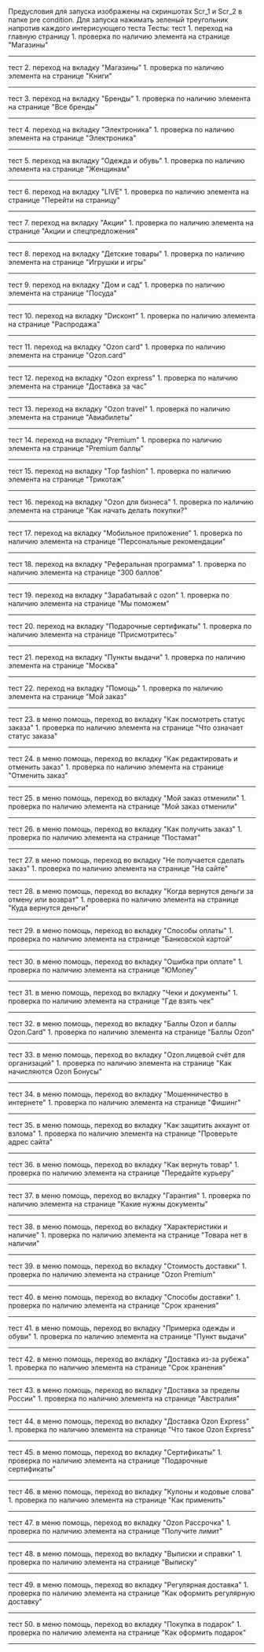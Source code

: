 Предусловия для запуска изображены на скриншотах Scr_1 и Scr_2 в папке pre condition. 
Для запуска нажимать зеленый треугольник напротив каждого интерисующего теста
Тесты:
тест 1.  переход на главную страницу                                                        1. проверка по наличию элемента на странице "Магазины"
***
тест 2.  переход на вкладку "Магазины"                                                      1. проверка по наличию элемента на странице "Книги"
***
тест 3.  переход на вкладку "Бренды"                                                        1. проверка по наличию элемента на странице "Все бренды"
***
тест 4.  переход на вкладку "Электроника"                                                   1. проверка по наличию элемента на странице "Электроника"
***
тест 5.  переход на вкладку "Одежда и обувь"                                                1. проверка по наличию элемента на странице "Женщинам"
***
тест 6.  переход на вкладку "LIVE"                                                          1. проверка по наличию элемента на странице "Перейти на страницу"
***
тест 7.  переход на вкладку "Акции"                                                         1. проверка по наличию элемента на странице "Акции и спецпредложения"
***
тест 8.  переход на вкладку "Детские товары"                                                1. проверка по наличию элемента на странице "Игрушки и игры"
***
тест 9.  переход на вкладку "Дом и сад"                                                     1. проверка по наличию элемента на странице "Посуда"
***
тест 10. переход на вкладку "Dисконт"                                                       1. проверка по наличию элемента на странице "Распродажа"
***
тест 11. переход на вкладку "Ozon card"                                                     1. проверка по наличию элемента на странице "Ozon.card"
***
тест 12. переход на вкладку "Ozon express"                                                  1. проверка по наличию элемента на странице "Доставка за час"
***
тест 13. переход на вкладку "Ozon travel"                                                   1. проверка по наличию элемента на странице "Авиабилеты"
***
тест 14. переход на вкладку "Premium"                                                       1. проверка по наличию элемента на странице "Premium баллы"
***
тест 15. переход на вкладку "Top fashion"                                                   1. проверка по наличию элемента на странице "Трикотаж"
***
тест 16. переход на вкладку "Ozon для бизнеса"                                              1. проверка по наличию элемента на странице "Как начать делать покупки?"
***
тест 17. переход на вкладку "Мобильное приложение"                                          1. проверка по наличию элемента на странице "Персональные рекомендации"
***
тест 18. переход на вкладку "Реферальная программа"                                         1. проверка по наличию элемента на странице "300 баллов"
***
тест 19. переход на вкладку "Зарабатывай с ozon"                                            1. проверка по наличию элемента на странице "Мы поможем"
***
тест 20. переход на вкладку "Подарочные сертификаты"                                        1. проверка по наличию элемента на странице "Присмотритесь"
***
тест 21. переход на вкладку "Пункты выдачи"                                                 1. проверка по наличию элемента на странице "Москва"
***
тест 22. переход на вкладку "Помощь"                                                        1. проверка по наличию элемента на странице "Мой заказ"
***
тест 23. в меню помощь, переход во вкладку "Как посмотреть статус заказа"                   1. проверка по наличию элемента на странице "Что означает статус заказа"
***
тест 24. в меню помощь, переход во вкладку "Как редактировать и отменить заказ"             1. проверка по наличию элемента на странице "Отменить заказ"
***
тест 25. в меню помощь, переход во вкладку "Мой заказ отменили"                             1. проверка по наличию элемента на странице "Мой заказ отменили"
***
тест 26. в меню помощь, переход во вкладку "Как получить заказ"                             1. проверка по наличию элемента на странице "Постамат"
***
тест 27. в меню помощь, переход во вкладку "Не получается сделать заказ"                    1. проверка по наличию элемента на странице "На сайте"
***
тест 28. в меню помощь, переход во вкладку "Когда вернутся деньги за отмену или возврат"    1. проверка по наличию элемента на странице "Куда вернутся деньги" 
***
тест 29. в меню помощь, переход во вкладку "Способы оплаты"                                 1. проверка по наличию элемента на странице "Банковской картой" 
***
тест 30. в меню помощь, переход во вкладку "Ошибка при оплате"                              1. проверка по наличию элемента на странице "ЮMoney" 
***
тест 31. в меню помощь, переход во вкладку "Чеки и документы"                               1. проверка по наличию элемента на странице "Где взять чек" 
***
тест 32. в меню помощь, переход во вкладку "Баллы Ozon и баллы Ozon.Card"                   1. проверка по наличию элемента на странице "Баллы Ozon" 
***
тест 33. в меню помощь, переход во вкладку "Ozon.лицевой счёт для организаций"              1. проверка по наличию элемента на странице "Как начисляются Ozon Бонусы" 
***
тест 34. в меню помощь, переход во вкладку "Мошенничество в интернете"                      1. проверка по наличию элемента на странице "Фишинг"
***
тест 35. в меню помощь, переход во вкладку "Как защитить аккаунт от взлома"                 1. проверка по наличию элемента на странице "Проверьте адрес сайта"
***
тест 36. в меню помощь, переход во вкладку "Как вернуть товар"                              1. проверка по наличию элемента на странице "Передайте курьеру"
***
тест 37. в меню помощь, переход во вкладку "Гарантия"                                       1. проверка по наличию элемента на странице "Какие нужны документы"
***
тест 38. в меню помощь, переход во вкладку "Характеристики и наличие"                       1. проверка по наличию элемента на странице "Товара нет в наличии"
***
тест 39. в меню помощь, переход во вкладку "Стоимость доставки"                             1. проверка по наличию элемента на странице "Ozon Premium"
***
тест 40. в меню помощь, переход во вкладку "Способы доставки"                               1. проверка по наличию элемента на странице "Срок хранения"
***
тест 41. в меню помощь, переход во вкладку "Примерка одежды и обуви"                        1. проверка по наличию элемента на странице "Пункт выдачи"
***
тест 42. в меню помощь, переход во вкладку "Доставка из-за рубежа"                          1. проверка по наличию элемента на странице "Срок хранения"
***
тест 43. в меню помощь, переход во вкладку "Доставка за пределы России"                     1. проверка по наличию элемента на странице "Австралия"
***
тест 44. в меню помощь, переход во вкладку "Доставка Ozon Express"                          1. проверка по наличию элемента на странице "Что такое Ozon Express"
***
тест 45. в меню помощь, переход во вкладку "Сертификаты"                                    1. проверка по наличию элемента на странице "Подарочные сертификаты"
***
тест 46. в меню помощь, переход во вкладку "Купоны и кодовые слова"                         1. проверка по наличию элемента на странице "Как применить"
***
тест 47. в меню помощь, переход во вкладку "Ozon Рассрочка"                                 1. проверка по наличию элемента на странице "Получите лимит"
***
тест 48. в меню помощь, переход во вкладку "Выписки и справки"                              1. проверка по наличию элемента на странице "Выписку"
***
тест 49. в меню помощь, переход во вкладку "Регулярная доставка"                            1. проверка по наличию элемента на странице "Как оформить регулярную доставку"
***
тест 50. в меню помощь, переход во вкладку "Покупка в подарок"                              1. проверка по наличию элемента на странице "Как оформить подарок"
***

